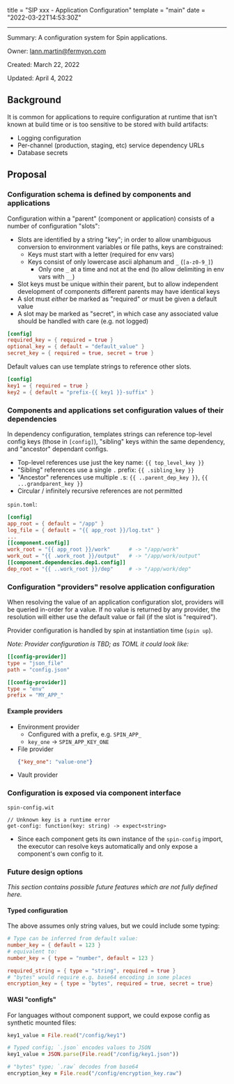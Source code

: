title = "SIP xxx - Application Configuration"
template = "main"
date = "2022-03-22T14:53:30Z"

---

Summary: A configuration system for Spin applications.

Owner: lann.martin@fermyon.com

Created: March 22, 2022

Updated: April 4, 2022

## Background

It is common for applications to require configuration at runtime that isn't known at build time or is too sensitive to be stored with build artifacts:

- Logging configuration
- Per-channel (production, staging, etc) service dependency URLs
- Database secrets

## Proposal

### Configuration schema is defined by components and applications

Configuration within a "parent" (component or application) consists of a number of configuration "slots":
- Slots are identified by a string "key"; in order to allow unambiguous conversion to environment variables or file paths, keys are constrained:
  - Keys must start with a letter (required for env vars)
  - Keys consist of only lowercase ascii alphanum and `_` (`[a-z0-9_]`)
    - Only one `_` at a time and not at the end (to allow delimiting in env vars with `__`)
- Slot keys must be unique within their parent, but to allow independent development of components different parents may have identical keys
- A slot must _either_ be marked as "required" _or_ must be given a default value
- A slot may be marked as "secret", in which case any associated value should be handled with care (e.g. not logged)

```toml
[config]
required_key = { required = true }
optional_key = { default = "default_value" }
secret_key = { required = true, secret = true }
```

Default values can use template strings to reference other slots.
```toml
[config]
key1 = { required = true }
key2 = { default = "prefix-{{ key1 }}-suffix" }
```

### Components and applications set configuration values of their dependencies

In dependency configuration, templates strings can reference top-level config keys (those in `[config]`), "sibling" keys within the same dependency, and "ancestor" dependant configs.

- Top-level references use just the key name: `{{ top_level_key }}`
- "Sibling" references use a single `.` prefix: `{{ .sibling_key }}`
- "Ancestor" references use multiple `.`s: `{{ ..parent_dep_key }}`, `{{ ...grandparent_key }}`
- Circular / infinitely recursive references are not permitted

`spin.toml`:
```toml
[config]
app_root = { default = "/app" }
log_file = { default = "{{ app_root }}/log.txt" }
...
[[component.config]]
work_root = "{{ app_root }}/work"      # -> "/app/work"
work_out = "{{ .work_root }}/output"   # -> "/app/work/output"
[[component.dependencies.dep1.config]]
dep_root = "{{ ..work_root }}/dep"     # -> "/app/work/dep"
```

### Configuration "providers" resolve application configuration

When resolving the value of an application configuration slot, providers will be queried in-order for a value. If no value is returned by any provider, the resolution will either use the default value or fail (if the slot is "required").

Provider configuration is handled by spin at instantiation time (`spin up`).

_Note: Provider configuration is TBD; as TOML it could look like:_

```toml
[[config-provider]]
type = "json_file"
path = "config.json"

[[config-provider]]
type = "env"
prefix = "MY_APP_"
```

#### Example providers

- Environment provider
  - Configured with a prefix, e.g. `SPIN_APP_`
  - `key_one` -> `SPIN_APP_KEY_ONE`
- File provider
  ```json
  {"key_one": "value-one"}
  ```
- Vault provider

### Configuration is exposed via component interface

`spin-config.wit`
```
// Unknown key is a runtime error
get-config: function(key: string) -> expect<string>
```
- Since each component gets its own instance of the `spin-config` import, the executor can resolve keys automatically and only expose a component's own config to it.

### Future design options

_This section contains possible future features which are not fully defined here._

#### Typed configuration

The above assumes only string values, but we could include some typing:
```toml
# Type can be inferred from default value:
number_key = { default = 123 }
# equivalent to:
number_key = { type = "number", default = 123 }

required_string = { type = "string", required = true }
# "bytes" would require e.g. base64 encoding in some places
encryption_key = { type = "bytes", required = true, secret = true}
```

#### WASI "configfs"

For languages without component support, we could expose config as synthetic mounted files:

```ruby
key1_value = File.read("/config/key1")

# Typed config; `.json` encodes values to JSON
key1_value = JSON.parse(File.read("/config/key1.json"))

# "bytes" type; `.raw` decodes from base64
encryption_key = File.read("/config/encryption_key.raw")
```
  